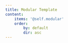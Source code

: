 ```yaml
---
title: Modular Template
content:
    items: '@self.modular'
    order:
        by: default
        dir: asc
---
```


